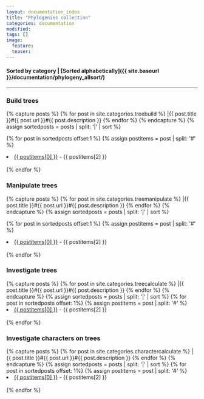 ```yaml
---
layout: documentation_index
title: "Phylogenies collection"
categories: documentation
modified:
tags: []
image:
  feature:
  teaser:
---
```

#### Sorted by category | [Sorted alphabetically]({{ site.baseurl }}/documentation/phylogeny_allsort/)
---


### Build trees

<div class="tiles">

{% capture posts %}
  {% for post in site.categories.treebuild %}
    |{{ post.title }}#{{ post.url }}#{{ post.description }}
  {% endfor %}
{% endcapture %}
{% assign sortedposts = posts | split: '|' | sort %}

{% for post in sortedposts offset:1 %}
  {% assign postitems = post | split: '#' %}
  <li><a href="{{ site.baseurl }}{{ postitems[1] }}">{{ postitems[0] }}</a> - {{ postitems[2] }}</li><br>
{% endfor %}
</div><!-- /.tiles -->


### Manipulate trees

<div class="tiles">

{% capture posts %}
  {% for post in site.categories.treemanipulate %}
    |{{ post.title }}#{{ post.url }}#{{ post.description }}
  {% endfor %}
{% endcapture %}
{% assign sortedposts = posts | split: '|' | sort %}

{% for post in sortedposts offset:1 %}
  {% assign postitems = post | split: '#' %}
  <li><a href="{{ site.baseurl }}{{ postitems[1] }}">{{ postitems[0] }}</a> - {{ postitems[2] }}</li><br>
{% endfor %}
</div><!-- /.tiles -->

### Investigate trees

<div class="tiles">
{% capture posts %}
  {% for post in site.categories.treecalculate %}
    |{{ post.title }}#{{ post.url }}#{{ post.description }}
  {% endfor %}
{% endcapture %}
{% assign sortedposts = posts | split: '|' | sort %}
{% for post in sortedposts offset: 1%}
  {% assign postitems = post | split: '#' %}
  <li><a href="{{ site.baseurl }}{{ postitems[1] }}">{{ postitems[0] }}</a> - {{ postitems[2] }}</li><br>
{% endfor %}
</div><!-- /.tiles -->

### Investigate characters on trees

<div class="tiles">
{% capture posts %}
  {% for post in site.categories.charactercalculate %}
    |{{ post.title }}#{{ post.url }}#{{ post.description }}
  {% endfor %}
{% endcapture %}
{% assign sortedposts = posts | split: '|' | sort %}
{% for post in sortedposts offset: 1%}
  {% assign postitems = post | split: '#' %}
  <li><a href="{{ site.baseurl }}{{ postitems[1] }}">{{ postitems[0] }}</a> - {{ postitems[2] }}</li><br>
{% endfor %}
</div><!-- /.tiles -->
